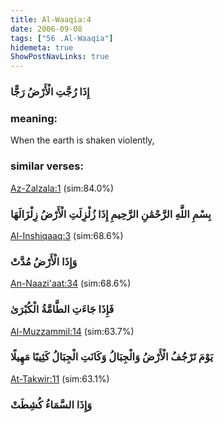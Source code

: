 ```yaml
---
title: Al-Waaqia:4
date: 2006-09-08
tags: ["56 .Al-Waaqia"]
hidemeta: true 
ShowPostNavLinks: true 
---
```

### إِذَا رُجَّتِ الْأَرْضُ رَجًّا
### meaning: 
When the earth is shaken violently,
### similar verses: 

[Az-Zalzala:1](/99/1) (sim:84.0%)

### بِسْمِ اللَّهِ الرَّحْمَٰنِ الرَّحِيمِ إِذَا زُلْزِلَتِ الْأَرْضُ زِلْزَالَهَا

[Al-Inshiqaaq:3](/84/3) (sim:68.6%)

### وَإِذَا الْأَرْضُ مُدَّتْ

[An-Naazi'aat:34](/79/34) (sim:68.6%)

### فَإِذَا جَاءَتِ الطَّامَّةُ الْكُبْرَىٰ

[Al-Muzzammil:14](/73/14) (sim:63.7%)

### يَوْمَ تَرْجُفُ الْأَرْضُ وَالْجِبَالُ وَكَانَتِ الْجِبَالُ كَثِيبًا مَهِيلًا

[At-Takwir:11](/81/11) (sim:63.1%)

### وَإِذَا السَّمَاءُ كُشِطَتْ
